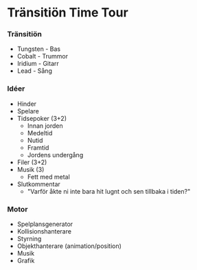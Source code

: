 # Tränsitiön Time Tour
### Tränsitiön
+ Tungsten  - Bas
+ Cobalt  - Trummor
+ Iridium  - Gitarr
+ Lead - Sång
### Idéer
+ Hinder
+ Spelare
+ Tidsepoker (3+2)
	+ Innan jorden
	+ Medeltid
	+ Nutid
	+ Framtid
	+ Jordens undergång
+ Filer (3+2)
+ Musik (3)
	+ Fett med metal
+ Slutkommentar
	+ "Varför åkte ni inte bara hit lugnt och sen tillbaka i tiden?" 
### Motor
+ Spelplansgenerator
+ Kollisionshanterare
+ Styrning
+ Objekthanterare (animation/position)
+ Musik
+ Grafik
